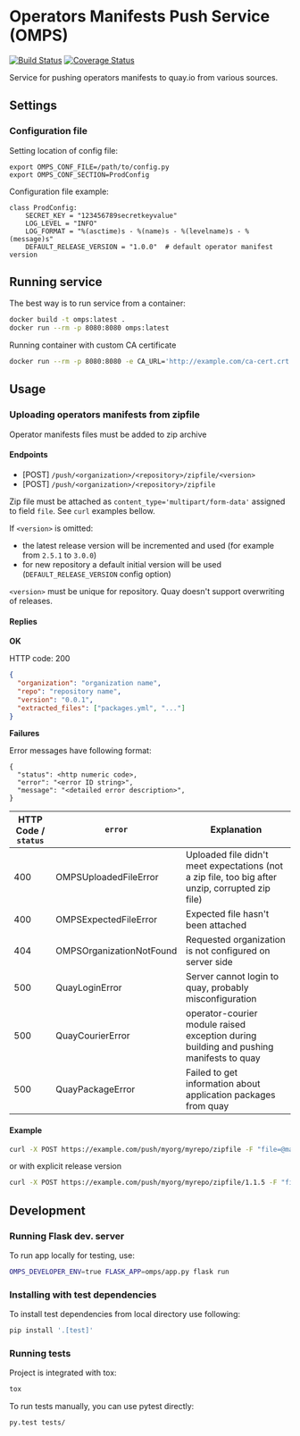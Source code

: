 # Operators Manifests Push Service (OMPS)

[![Build Status](https://travis-ci.org/release-engineering/operators-manifests-push-service.svg?branch=master)](https://travis-ci.org/release-engineering/operators-manifests-push-service)
[![Coverage Status](https://coveralls.io/repos/github/release-engineering/operators-manifests-push-service/badge.svg?branch=master)](https://coveralls.io/github/release-engineering/operators-manifests-push-service?branch=master)

Service for pushing operators manifests to quay.io from various sources.

## Settings

### Configuration file

Setting location of config file:
```
export OMPS_CONF_FILE=/path/to/config.py
export OMPS_CONF_SECTION=ProdConfig
```

Configuration file example:
```
class ProdConfig:
    SECRET_KEY = "123456789secretkeyvalue"
    LOG_LEVEL = "INFO"
    LOG_FORMAT = "%(asctime)s - %(name)s - %(levelname)s - %(message)s"
    DEFAULT_RELEASE_VERSION = "1.0.0"  # default operator manifest version
```

## Running service

The best way is to run service from a container:
```bash
docker build -t omps:latest .
docker run --rm -p 8080:8080 omps:latest
```

Running container with custom CA certificate
```bash
docker run --rm -p 8080:8080 -e CA_URL='http://example.com/ca-cert.crt' omps:latest
```

## Usage

### Uploading operators manifests from zipfile

Operator manifests files must be added to zip archive

#### Endpoints

* [POST] `/push/<organization>/<repository>/zipfile/<version>`
* [POST] `/push/<organization>/<repository>/zipfile`

Zip file must be attached as `content_type='multipart/form-data'` assigned to
field `file`. See `curl` examples bellow.

If `<version>` is omitted:
* the latest release version will be incremented and used (for example from `2.5.1` to `3.0.0`)
* for new repository a default initial version will be used (`DEFAULT_RELEASE_VERSION` config option)

`<version>` must be unique for repository. Quay doesn't support overwriting of releases.

#### Replies

**OK**

HTTP code: 200

```json
{
  "organization": "organization name",
  "repo": "repository name",
  "version": "0.0.1",
  "extracted_files": ["packages.yml", "..."]
}

```

**Failures**

Error messages have following format:
```
{
  "status": <http numeric code>,
  "error": "<error ID string>",
  "message": "<detailed error description>",
}
```


| HTTP Code / `status` |  `error`    |  Explanation        |
|-----------|------------------------|---------------------|
|400| OMPSUploadedFileError | Uploaded file didn't meet expectations (not a zip file, too big after unzip, corrupted zip file) |
|400| OMPSExpectedFileError | Expected file hasn't been attached |
|404| OMPSOrganizationNotFound | Requested organization is not configured on server side |
|500| QuayLoginError | Server cannot login to quay, probably misconfiguration |
|500| QuayCourierError | operator-courier module raised exception during building and pushing manifests to quay|
|500| QuayPackageError | Failed to get information about application packages from quay |

#### Example
```bash
curl -X POST https://example.com/push/myorg/myrepo/zipfile -F "file=@manifests.zip"
```
or with explicit release version
```bash
curl -X POST https://example.com/push/myorg/myrepo/zipfile/1.1.5 -F "file=@manifests.zip"
```


## Development

### Running Flask dev. server

To run app locally for testing, use:
```bash
OMPS_DEVELOPER_ENV=true FLASK_APP=omps/app.py flask run
```

### Installing with test dependencies

To install test dependencies from local directory use following:
```bash
pip install '.[test]'
```


### Running tests

Project is integrated with tox:
```bash
tox
```

To run tests manually, you can use pytest directly:
```bash
py.test tests/
```
